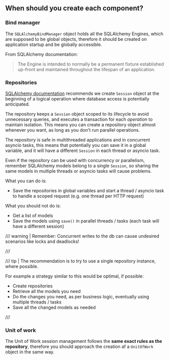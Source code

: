 ## When should you create each component?

### Bind manager

The `SQLAlchemyBindManager` object holds all the SQLAlchemy Engines, which
are supposed to be global objects, therefore it should be created on application
startup and be globally accessible.

From SQLAlchemy documentation:

> The Engine is intended to normally be a permanent fixture established up-front
> and maintained throughout the lifespan of an application.

### Repositories

[SQLAlchemy documentation](https://docs.sqlalchemy.org/en/20/orm/session_basics.html#when-do-i-construct-a-session-when-do-i-commit-it-and-when-do-i-close-it)
recommends we create `Session` object at the beginning of a logical operation where
database access is potentially anticipated.

The repository keeps a `Session` object scoped to its lifecycle to avoid unnecessary queries,
and executes a transaction for each _operation_ to maintain isolation. This means you can create
a repository object almost whenever you want, as long as you don't run parallel operations.

The repository is safe in multithreaded applications and in concurrent asyncio tasks, this means
that potentially you can save it in a global variable, and it will have a different `Session`
in each thread or asyncio task.

Even if the repository can be used with concurrency or parallelism, remember SQLAlchemy models
belong to a single `Session`, so sharing the same models in multiple threads or asyncio tasks
will cause problems.

What you can do is:

* Save the repositories in global variables and start a thread / asyncio task to handle
  a scoped request (e.g. one thread per HTTP request)

What you should not do is:

* Get a list of models
* Save the models using `save()` in parallel threads / tasks (each task will have a different session)

/// warning | Remember: Concurrent writes to the db can cause undesired scenarios like locks and deadlocks!

///

/// tip | The recommendation is to try to use a single repository instance, where possible.

For example a strategy similar to this would be optimal, if possible:

* Create repositories
* Retrieve all the models you need
* Do the changes you need, as per business logic, eventually using multiple threads / tasks
* Save all the changed models as needed

///

### Unit of work

The Unit of Work session management follows the **same exact rules as the repository**,
therefore you should approach the creation af a `UnitOfWork` object in the same way.
